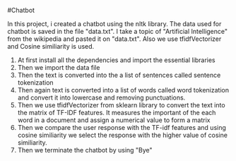 #Chatbot

In this project, i created a chatbot using the nltk library. The data used for chatbot is saved in the file "data.txt". I take a topic of "Artificial Intelligence" from the wikipedia and pasted it on "data.txt". Also we use tfidfVectorizer and Cosine similiarity is used.

1. At first install all the dependencies and import the essential libraries
2. Then we import the data file
3. Then the text is converted into the a list of sentences called sentence tokenization
4. Then again text is converted into a list of words called word tokenization and convert it into lowercase and removing punctuations.
5. Then we use tfidfVectorizer from sklearn library to convert the text into the matrix of TF-IDF features. It measures the important of the each word in a document and assign a numerical value to form a matrix
6. Then we compare the user response with the TF-idf features and using cosine similiarity we select the response with the higher value of cosine similiarity.
7. Then we terminate the chatbot by using "Bye"

